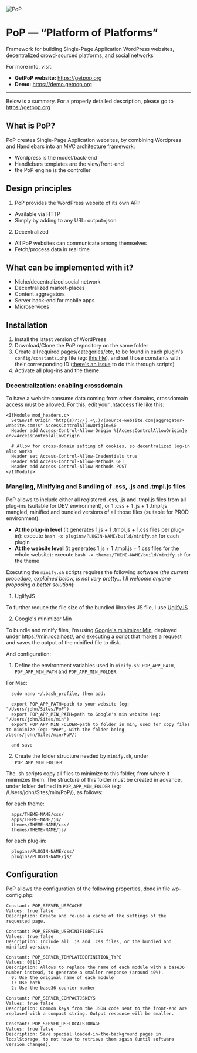 ![PoP](https://assets.getpop.org/wp-content/themes/getpop/img/pop-logo-horizontal.png)

# PoP — “Platform of Platforms”
Framework for building Single-Page Application WordPress websites, decentralized crowd-sourced platforms, and social networks

For more info, visit:

- **GetPoP website:** https://getpop.org
- **Demo:** https://demo.getpop.org

- - -

Below is a summary. For a properly detailed description, please go to https://getpop.org

## What is PoP?

PoP creates Single-Page Application websites, by combining Wordpress and Handlebars into an MVC architecture framework:

- Wordpress is the model/back-end
- Handlebars templates are the view/front-end
- the PoP engine is the controller

## Design principles

1. PoP provides the WordPress website of its own API:

 - Available via HTTP
 - Simply by adding to any URL: output=json

2. Decentralized

 - All PoP websites can communicate among themselves
 - Fetch/process data in real time

## What can be implemented with it?

- Niche/decentralized social network
- Decentralized market-places
- Content aggregators
- Server back-end for mobile apps
- Microservices

## Installation

1. Install the latest version of WordPress
2. Download/Clone the PoP repository on the same folder
3. Create all required pages/categories/etc, to be found in each plugin's `config/constants.php` file (eg: [this file](https://github.com/leoloso/PoP/blob/master/wp-content/plugins/pop-coreprocessors/config/constants.php)), and set those constants with their corresponding ID ([there's an issue](https://github.com/leoloso/PoP/issues/38) to do this through scripts)
4. Activate all plug-ins and the theme

### Decentralization: enabling crossdomain

To have a website consume data coming from other domains, crossdomain access must be allowed. For this, edit your .htaccess file like this:

    <IfModule mod_headers.c>
      SetEnvIf Origin "http(s)?://(.+\.)?(source-website.com|aggregator-website.com)$" AccessControlAllowOrigin=$0
      Header add Access-Control-Allow-Origin %{AccessControlAllowOrigin}e env=AccessControlAllowOrigin

      # Allow for cross-domain setting of cookies, so decentralized log-in also works
      Header set Access-Control-Allow-Credentials true
      Header add Access-Control-Allow-Methods GET
      Header add Access-Control-Allow-Methods POST
    </IfModule>

### Mangling, Minifying and Bundling of .css, .js and .tmpl.js files

PoP allows to include either all registered .css, .js and .tmpl.js files from all plug-ins (suitable for DEV environment),  or 1 .css + 1 .js + 1 .tmpl.js mangled, minified and bundled versions of all those files (suitable for PROD environment):

- **At the plug-in level** (it generates 1.js + 1 .tmpl.js + 1.css files per plug-in): execute `bash -x plugins/PLUGIN-NAME/build/minify.sh` for each plugin
- **At the website level** (it generates 1.js + 1 .tmpl.js + 1.css files for the whole website): execute `bash -x themes/THEME-NAME/build/minify.sh` for the theme

Executing the `minify.sh` scripts requires the following software (_the current procedure, explained below, is not very pretty... I'll welcome anyone proposing a better solution_):
 
1. UglifyJS

 To further reduce the file size of the bundled libraries JS file, I use [UglifyJS](https://github.com/mishoo/UglifyJS2)

2. Google's minimizer Min

 To bundle and minify files, I'm using [Google's minimizer Min](https://github.com/mrclay/minify), deployed under https://min.localhost/, and executing a script that makes a request and saves the output of the minified file to disk.

And configuration:

1. Define the environment variables used in `minify.sh`: `POP_APP_PATH`, `POP_APP_MIN_PATH` and `POP_APP_MIN_FOLDER`.

 For Mac:

      sudo nano ~/.bash_profile, then add:
    
      export POP_APP_PATH=path to your website (eg: "/Users/john/Sites/PoP")
      export POP_APP_MIN_PATH=path to Google's min website (eg: "/Users/john/Sites/min")
      export POP_APP_MIN_FOLDER=path to folder in min, used for copy files to minimize (eg: "PoP", with the folder being /Users/john/Sites/min/PoP/)
    
      and save

2. Create the folder structure needed by `minify.sh`, under `POP_APP_MIN_FOLDER`:

 The .sh scripts copy all files to minimize to this folder, from where it minimizes them. The structure of this folder must be created in advance, under folder defined in `POP_APP_MIN_FOLDER` (eg: /Users/john/Sites/min/PoP/), as follows:
 
 for each theme:
  
      apps/THEME-NAME/css/
      apps/THEME-NAME/js/
      themes/THEME-NAME/css/
      themes/THEME-NAME/js/
     
 for each plug-in:
  
      plugins/PLUGIN-NAME/css/
      plugins/PLUGIN-NAME/js/

## Configuration

PoP allows the configuration of the following properties, done in file wp-config.php:

    Constant: POP_SERVER_USECACHE
    Values: true|false
    Description: Create and re-use a cache of the settings of the requested page.

    Constant: POP_SERVER_USEMINIFIEDFILES
    Values: true|false
    Description: Include all .js and .css files, or the bundled and minified version.

    Constant: POP_SERVER_TEMPLATEDEFINITION_TYPE
    Values: 0|1|2
    Description: Allows to replace the name of each module with a base36 number instead, to generate a smaller response (around 40%).
      0: Use the original name of each module
      1: Use both
      2: Use the base36 counter number

    Constant: POP_SERVER_COMPACTJSKEYS
    Values: true|false
    Description: Common keys from the JSON code sent to the front-end are replaced with a compact string. Output response will be smaller.

    Constant: POP_SERVER_USELOCALSTORAGE
    Values: true|false
    Description: Save special loaded-in-the-background pages in localStorage, to not have to retrieve them again (until software version changes).

